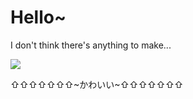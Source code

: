 # Hello~
I don't think there's anything to make...
<BR>


<img src="https://kauntah-svg.vercel.app/counter.svg" referrerpolicy="origin" />

<!-- コードを見ると頭がおかしくなりそうよ -->

⇧⇧⇧⇧⇧⇧⇧~かわいい~⇧⇧⇧⇧⇧⇧⇧
